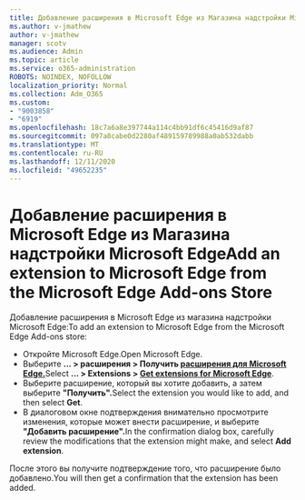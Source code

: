 ```yaml
---
title: Добавление расширения в Microsoft Edge из Магазина надстройки Microsoft Edge
ms.author: v-jmathew
author: v-jmathew
manager: scotv
ms.audience: Admin
ms.topic: article
ms.service: o365-administration
ROBOTS: NOINDEX, NOFOLLOW
localization_priority: Normal
ms.collection: Adm_O365
ms.custom:
- "9003858"
- "6919"
ms.openlocfilehash: 18c7a6a8e397744a114c4bb91df6c45416d9af87
ms.sourcegitcommit: 097a8cabe0d2280af489159789988a0ab532dabb
ms.translationtype: MT
ms.contentlocale: ru-RU
ms.lasthandoff: 12/11/2020
ms.locfileid: "49652235"
---
```

# <a name="add-an-extension-to-microsoft-edge-from-the-microsoft-edge-add-ons-store"></a><span data-ttu-id="f8eba-102">Добавление расширения в Microsoft Edge из Магазина надстройки Microsoft Edge</span><span class="sxs-lookup"><span data-stu-id="f8eba-102">Add an extension to Microsoft Edge from the Microsoft Edge Add-ons Store</span></span>

<span data-ttu-id="f8eba-103">Добавление расширения в Microsoft Edge из магазина надстройки Microsoft Edge:</span><span class="sxs-lookup"><span data-stu-id="f8eba-103">To add an extension to Microsoft Edge from the Microsoft Edge Add-ons store:</span></span>

- <span data-ttu-id="f8eba-104">Откройте Microsoft Edge.</span><span class="sxs-lookup"><span data-stu-id="f8eba-104">Open Microsoft Edge.</span></span>
- <span data-ttu-id="f8eba-105">Выберите **... > расширения > Получить [расширения для Microsoft Edge.](https://go.microsoft.com/fwlink/?linkid=2136408)**</span><span class="sxs-lookup"><span data-stu-id="f8eba-105">Select **... > Extensions > [Get extensions for Microsoft Edge](https://go.microsoft.com/fwlink/?linkid=2136408)**.</span></span>
- <span data-ttu-id="f8eba-106">Выберите расширение, который вы хотите добавить, а затем выберите **"Получить".**</span><span class="sxs-lookup"><span data-stu-id="f8eba-106">Select the extension you would like to add, and then select **Get**.</span></span>
- <span data-ttu-id="f8eba-107">В диалоговом окне подтверждения внимательно просмотрите изменения, которые может внести расширение, и выберите **"Добавить расширение".**</span><span class="sxs-lookup"><span data-stu-id="f8eba-107">In the confirmation dialog box, carefully review the modifications that the extension might make, and select **Add extension**.</span></span>

<span data-ttu-id="f8eba-108">После этого вы получите подтверждение того, что расширение было добавлено.</span><span class="sxs-lookup"><span data-stu-id="f8eba-108">You will then get a confirmation that the extension has been added.</span></span>
